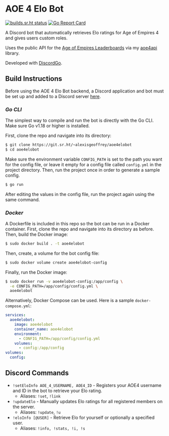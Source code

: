 # AOE 4 Elo Bot
[![builds.sr.ht status](https://builds.sr.ht/~alexisgeoffrey/aoe4elobot.svg)](https://builds.sr.ht/~alexisgeoffrey/aoe4elobot?)
[![Go Report Card](https://goreportcard.com/badge/github.com/alexisgeoffrey/aoe4elobot/v2)](https://goreportcard.com/report/github.com/alexisgeoffrey/aoe4elobot/v2)

A Discord bot that automatically retrieves Elo ratings for Age of Empires 4 and gives users custom roles.

Uses the public API for the [Age of Empires Leaderboards](https://www.ageofempires.com/stats/ageiv/) via my [aoe4api](https://git.sr.ht/~alexisgeoffrey/aoe4api) library.

Developed with [DiscordGo](https://github.com/bwmarrin/discordgo).

## Build Instructions
Before using the AOE 4 Elo Bot backend, a Discord application and bot must be set up and added to a Discord server [here](https://discord.com/developers/applications).
### *Go CLI*
The simplest way to compile and run the bot is directly with the Go CLI. Make sure Go v1.18 or higher is installed.

First, clone the repo and navigate into its directory:
```bash
$ git clone https://git.sr.ht/~alexisgeoffrey/aoe4elobot
$ cd aoe4elobot
```
Make sure the environment variable `CONFIG_PATH` is set to the path you want for the config file, or leave it empty for a config file called `config.yml` in the project directory. Then, run the project once in order to generate a sample config.
```bash
$ go run
```
After editing the values in the config file, run the project again using the same command.
### *Docker*
A Dockerfile is included in this repo so the bot can be run in a Docker container. First, clone the repo and navigate into its directory as before. Then, build the Docker image:
```bash
$ sudo docker build . -t aoe4elobot
```
Then, create, a volume for the bot config file:
```bash
$ sudo docker volume create aoe4elobot-config
```
Finally, run the Docker image:
```bash
$ sudo docker run -v aoe4elobot-config:/app/config \
  -e CONFIG_PATH=/app/config/config.yml \
  aoe4elobot
```
Alternatively, Docker Compose can be used. Here is a sample `docker-compose.yml`:
```yml
services:
  aoe4elobot:
    image: aoe4elobot
    container_name: aoe4elobot
    environment:
      - CONFIG_PATH=/app/config/config.yml
    volumes:
      - config:/app/config
volumes:
  config:
```
## Discord Commands
- `!setEloInfo AOE_4_USERNAME, AOE4_ID` - Registers your AOE4 username and ID in the bot to retrieve your Elo rating.
  - Aliases: `!set`, `!link`
- `!updateElo` - Manually updates Elo ratings for all registered members on the server.
  - Aliases: `!update`, `!u`
- `!eloInfo [@USER]` - Retrieve Elo for yourself or optionally a specified user.
  - Aliases: `!info, !stats, !i, !s`
